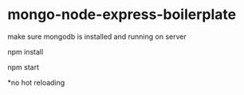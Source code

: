 # mongo-node-express-boilerplate

make sure mongodb is installed and running on server


npm install

npm start

*no hot reloading
